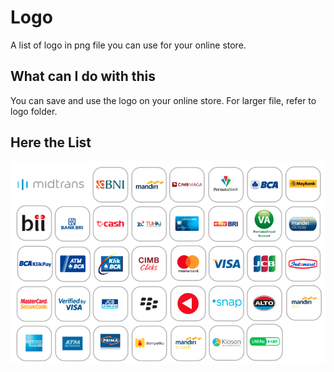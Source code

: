 # Logo

A list of logo in png file you can use for your online store.

## What can I do with this

You can save and use the logo on your online store. For larger file, refer to logo folder.

## Here the List

![all logo](/logo/all_logo.png)
